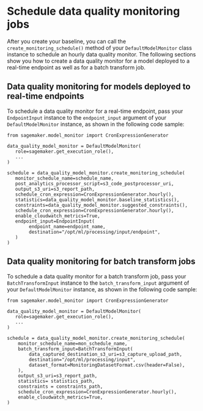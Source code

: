 # Schedule data quality monitoring jobs<a name="model-monitor-schedule-data-monitor"></a>

After you create your baseline, you can call the `create_monitoring_schedule()` method of your `DefaultModelMonitor` class instance to schedule an hourly data quality monitor\. The following sections show you how to create a data quality monitor for a model deployed to a real\-time endpoint as well as for a batch transform job\.

## Data quality monitoring for models deployed to real\-time endpoints<a name="model-monitor-data-quality-rt"></a>

To schedule a data quality monitor for a real\-time endpoint, pass your `EndpointInput` instance to the `endpoint_input` argument of your `DefaultModelMonitor` instance, as shown in the following code sample:

```
from sagemaker.model_monitor import CronExpressionGenerator
                
data_quality_model_monitor = DefaultModelMonitor(
   role=sagemaker.get_execution_role(),
   ...
)

schedule = data_quality_model_monitor.create_monitoring_schedule(
   monitor_schedule_name=schedule_name,
   post_analytics_processor_script=s3_code_postprocessor_uri,
   output_s3_uri=s3_report_path,
   schedule_cron_expression=CronExpressionGenerator.hourly(),
   statistics=data_quality_model_monitor.baseline_statistics(),
   constraints=data_quality_model_monitor.suggested_constraints(),
   schedule_cron_expression=CronExpressionGenerator.hourly(),
   enable_cloudwatch_metrics=True,
   endpoint_input=EndpointInput(
        endpoint_name=endpoint_name,
        destination="/opt/ml/processing/input/endpoint",
   )
)
```

## Data quality monitoring for batch transform jobs<a name="model-monitor-data-quality-bt"></a>

To schedule a data quality monitor for a batch transform job, pass your `BatchTransformInput` instance to the `batch_transform_input` argument of your `DefaultModelMonitor` instance, as shown in the following code sample:

```
from sagemaker.model_monitor import CronExpressionGenerator
                
data_quality_model_monitor = DefaultModelMonitor(
   role=sagemaker.get_execution_role(),
   ...
)

schedule = data_quality_model_monitor.create_monitoring_schedule(
    monitor_schedule_name=mon_schedule_name,
    batch_transform_input=BatchTransformInput(
        data_captured_destination_s3_uri=s3_capture_upload_path,
        destination="/opt/ml/processing/input",
        dataset_format=MonitoringDatasetFormat.csv(header=False),
    ),
    output_s3_uri=s3_report_path,
    statistics= statistics_path,
    constraints = constraints_path,
    schedule_cron_expression=CronExpressionGenerator.hourly(),
    enable_cloudwatch_metrics=True,
)
```